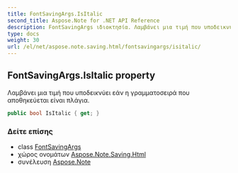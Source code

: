 ```yaml
---
title: FontSavingArgs.IsItalic
second_title: Aspose.Note for .NET API Reference
description: FontSavingArgs ιδιοκτησία. Λαμβάνει μια τιμή που υποδεικνύει εάν η γραμματοσειρά που αποθηκεύεται είναι πλάγια.
type: docs
weight: 30
url: /el/net/aspose.note.saving.html/fontsavingargs/isitalic/
---
```

## FontSavingArgs.IsItalic property

Λαμβάνει μια τιμή που υποδεικνύει εάν η γραμματοσειρά που αποθηκεύεται είναι πλάγια.

```csharp
public bool IsItalic { get; }
```

### Δείτε επίσης

* class [FontSavingArgs](../)
* χώρος ονομάτων [Aspose.Note.Saving.Html](../../fontsavingargs/)
* συνέλευση [Aspose.Note](../../../)


